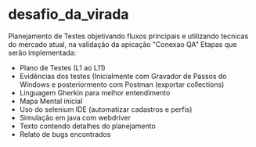 # desafio_da_virada
Planejamento de Testes objetivando fluxos principais e utilizando tecnicas do mercado atual, na validação da apicação "Conexao QA"
Etapas que serão implementada:
- Plano de Testes (L1 ao L11)
- Evidências dos testes (Inicialmente com Gravador de Passos do Windows e posteriormento com Postman (exportar collections)
- Linguagem Gherkin para melhor entendimento
- Mapa Mental inicial
- Uso do selenium IDE (automatizar cadastros e perfis)
- Simulação em java com webdriver
- Texto contendo detalhes do planejamento
- Relato de bugs encontrados
